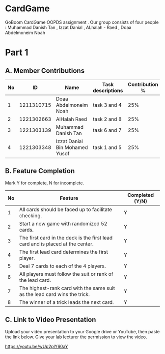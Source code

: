 # CardGame
GoBoom CardGame OOPDS assignment . Our group consists of four people : Muhammad Danish Tan , Izzat Danial , ALhalah - Raed , Doaa Abdelmoneim Noah

# Part 1

## A. Member Contributions


No | ID         | Name                           | Task descriptions | Contribution %
-- | ---------- | -------------------------------| --------------    |-------------- 
1  | 1211310715 |   Doaa Abdelmoneim Noah        |  task 3 and 4     |25%
2  | 1221302663 |   AlHalah Raed                 |  task 2 and 8     |25%
3  | 1221303139 |  Muhammad Danish Tan           |   task 6 and 7    |25%
4  |1221303348  | Izzat Danial Bin Mohamed Yusof |  task 1 and 5     |25%


## B. Feature Completion

Mark Y for complete, N for incomplete.

No | Feature                                                                         | Completed (Y/N)
-- | ------------------------------------------------------------------------------- | ---------------
1  | All cards should be faced up to facilitate checking.                            |  Y
2  | Start a new game with randomized 52 cards.                                      |  Y
3  | The first card in the deck is the first lead card and is placed at the center.  |  Y
4  | The first lead card determines the first player.                                |  Y
5  | Deal 7 cards to each of the 4 players.                                          |  Y
6  | All players must follow the suit or rank of the lead card.                      |  Y
7  | The highest-rank card with the same suit as the lead card wins the trick.       |  Y
8  | The winner of a trick leads the next card.                                      |  Y


## C. Link to Video Presentation

Upload your video presentation to your Google drive or YouTube, then paste the link below. Give your lab lecturer the permission to view the video.

https://youtu.be/wUp2plY60aY 
